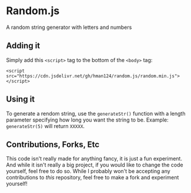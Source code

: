 # Random.js

A random string generator with letters and numbers

## Adding it

Simply add this `<script>` tag to the bottom of the `<body>` tag:

`<script src="https://cdn.jsdelivr.net/gh/hman124/random.js/random.min.js"></script>`

## Using it

To generate a rendom string, use the `generateStr()` function with a length parameter specifying how long you want the string to be. Example: `generateStr(5)` will return `XXXXX`.

## Contributions, Forks, Etc

This code isn't really made for anything fancy, it is just a fun experiment. And while it isn't really a big project, if you would like to change the code yourself, feel free to do so. While I probably won't be accepting any contributions to *this* repository, feel free to make a fork and experiment yourself!
